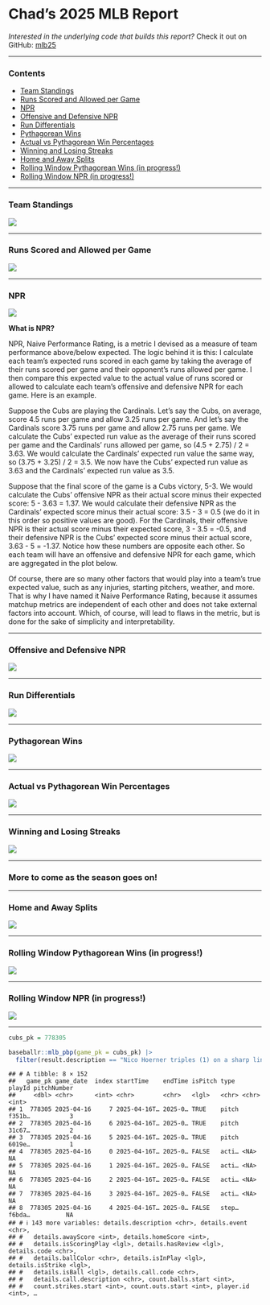 Chad’s 2025 MLB Report
================

*Interested in the underlying code that builds this report?* Check it
out on GitHub:
<a href="https://github.com/chadallison/mlb25" target="_blank">mlb25</a>

------------------------------------------------------------------------

### Contents

- [Team Standings](#team-standings)
- [Runs Scored and Allowed per Game](#runs-scored-and-allowed-per-game)
- [NPR](#npr)
- [Offensive and Defensive NPR](#offensive-and-defensive-npr)
- [Run Differentials](#run-differentials)
- [Pythagorean Wins](#pythagorean-wins)
- [Actual vs Pythagorean Win
  Percentages](#actual-vs-pythagorean-win-percentages)
- [Winning and Losing Streaks](#winning-and-losing-streaks)
- [Home and Away Splits](#home-and-away-splits)
- [Rolling Window Pythagorean Wins (in
  progress!)](#rolling-window-pythagorean-wins-in-progress)
- [Rolling Window NPR (in progress!)](#rolling-window-npr-in-progress)

------------------------------------------------------------------------

### Team Standings

![](README_files/figure-gfm/unnamed-chunk-4-1.png)<!-- -->

------------------------------------------------------------------------

### Runs Scored and Allowed per Game

![](README_files/figure-gfm/unnamed-chunk-5-1.png)<!-- -->

------------------------------------------------------------------------

### NPR

![](README_files/figure-gfm/unnamed-chunk-6-1.png)<!-- -->

**What is NPR?**

NPR, Naive Performance Rating, is a metric I devised as a measure of
team performance above/below expected. The logic behind it is this: I
calculate each team’s expected runs scored in each game by taking the
average of their runs scored per game and their opponent’s runs allowed
per game. I then compare this expected value to the actual value of runs
scored or allowed to calculate each team’s offensive and defensive NPR
for each game. Here is an example.

Suppose the Cubs are playing the Cardinals. Let’s say the Cubs, on
average, score 4.5 runs per game and allow 3.25 runs per game. And let’s
say the Cardinals score 3.75 runs per game and allow 2.75 runs per game.
We calculate the Cubs’ expected run value as the average of their runs
scored per game and the Cardinals’ runs allowed per game, so (4.5 +
2.75) / 2 = 3.63. We would calculate the Cardinals’ expected run value
the same way, so (3.75 + 3.25) / 2 = 3.5. We now have the Cubs’ expected
run value as 3.63 and the Cardinals’ expected run value as 3.5.

Suppose that the final score of the game is a Cubs victory, 5-3. We
would calculate the Cubs’ offensive NPR as their actual score minus
their expected score: 5 - 3.63 = 1.37. We would calculate their
defensive NPR as the Cardinals’ expected score minus their actual score:
3.5 - 3 = 0.5 (we do it in this order so positive values are good). For
the Cardinals, their offensive NPR is their actual score minus their
expected score, 3 - 3.5 = -0.5, and their defensive NPR is the Cubs’
expected score minus their actual score, 3.63 - 5 = -1.37. Notice how
these numbers are opposite each other. So each team will have an
offensive and defensive NPR for each game, which are aggregated in the
plot below.

Of course, there are so many other factors that would play into a team’s
true expected value, such as any injuries, starting pitchers, weather,
and more. That is why I have named it Naive Performance Rating, because
it assumes matchup metrics are independent of each other and does not
take external factors into account. Which, of course, will lead to flaws
in the metric, but is done for the sake of simplicity and
interpretability.

------------------------------------------------------------------------

### Offensive and Defensive NPR

![](README_files/figure-gfm/unnamed-chunk-7-1.png)<!-- -->

------------------------------------------------------------------------

### Run Differentials

![](README_files/figure-gfm/unnamed-chunk-8-1.png)<!-- -->

------------------------------------------------------------------------

### Pythagorean Wins

![](README_files/figure-gfm/unnamed-chunk-9-1.png)<!-- -->

------------------------------------------------------------------------

### Actual vs Pythagorean Win Percentages

![](README_files/figure-gfm/unnamed-chunk-10-1.png)<!-- -->

------------------------------------------------------------------------

### Winning and Losing Streaks

![](README_files/figure-gfm/unnamed-chunk-11-1.png)<!-- -->

------------------------------------------------------------------------

### More to come as the season goes on!

------------------------------------------------------------------------

### Home and Away Splits

![](README_files/figure-gfm/unnamed-chunk-12-1.png)<!-- -->

------------------------------------------------------------------------

### Rolling Window Pythagorean Wins (in progress!)

![](README_files/figure-gfm/unnamed-chunk-13-1.png)<!-- -->

------------------------------------------------------------------------

### Rolling Window NPR (in progress!)

![](README_files/figure-gfm/unnamed-chunk-14-1.png)<!-- -->

------------------------------------------------------------------------

``` r
cubs_pk = 778305

baseballr::mlb_pbp(game_pk = cubs_pk) |>
  filter(result.description == "Nico Hoerner triples (1) on a sharp line drive to center fielder Jason Heyward. Dansby Swanson scores.")
```

    ## # A tibble: 8 × 152
    ##   game_pk game_date  index startTime    endTime isPitch type  playId pitchNumber
    ##     <dbl> <chr>      <int> <chr>        <chr>   <lgl>   <chr> <chr>        <int>
    ## 1  778305 2025-04-16     7 2025-04-16T… 2025-0… TRUE    pitch f351b…           3
    ## 2  778305 2025-04-16     6 2025-04-16T… 2025-0… TRUE    pitch 31c67…           2
    ## 3  778305 2025-04-16     5 2025-04-16T… 2025-0… TRUE    pitch 6019e…           1
    ## 4  778305 2025-04-16     0 2025-04-16T… 2025-0… FALSE   acti… <NA>            NA
    ## 5  778305 2025-04-16     1 2025-04-16T… 2025-0… FALSE   acti… <NA>            NA
    ## 6  778305 2025-04-16     2 2025-04-16T… 2025-0… FALSE   acti… <NA>            NA
    ## 7  778305 2025-04-16     3 2025-04-16T… 2025-0… FALSE   acti… <NA>            NA
    ## 8  778305 2025-04-16     4 2025-04-16T… 2025-0… FALSE   step… f6bda…          NA
    ## # ℹ 143 more variables: details.description <chr>, details.event <chr>,
    ## #   details.awayScore <int>, details.homeScore <int>,
    ## #   details.isScoringPlay <lgl>, details.hasReview <lgl>, details.code <chr>,
    ## #   details.ballColor <chr>, details.isInPlay <lgl>, details.isStrike <lgl>,
    ## #   details.isBall <lgl>, details.call.code <chr>,
    ## #   details.call.description <chr>, count.balls.start <int>,
    ## #   count.strikes.start <int>, count.outs.start <int>, player.id <int>, …
